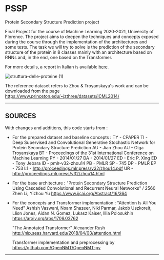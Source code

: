 # PSSP
Protein Secondary Structure Prediction project

Final Project for the course of Machine Learning 2020-2021, University of Florence. 
The project aims to deepen the techniques and concepts exposed during the course through the implementation of the architectures and some tests. 
The task we will try to solve is the prediction of the secondary structure of the protein in 8 classes mainly with an architecture based on RNNs and, in the end, one based on the Transformer. 

For more details, a report in Italian is available [here](https://github.com/emanuele-progr/PSSP/blob/main/report_ita/MLProject.pdf). 

![struttura-delle-proteine (1)](https://user-images.githubusercontent.com/22282000/123549058-abde2d80-d767-11eb-98fb-9eff75d15c6c.jpg)

The reference dataset refers to Zhou & Troyanskaya's work and can be downloaded from the page https://www.princeton.edu/~jzthree/datasets/ICML2014/
*********************************************************************************************************************************

## SOURCES 

With changes and additions, this code starts from : 

- For the prepared dataset and baseline concepts : TY - CPAPER TI - Deep Supervised and Convolutional Generative Stochastic Network for Protein Secondary Structure Prediction AU - Jian Zhou AU - Olga Troyanskaya BT - Proceedings of the 31st International Conference on Machine Learning PY - 2014/01/27 DA - 2014/01/27 ED - Eric P. Xing ED - Tony Jebara ID - pmlr-v32-zhou14 PB - PMLR SP - 745 DP - PMLR EP - 753 L1 - http://proceedings.mlr.press/v32/zhou14.pdf UR - http://proceedings.mlr.press/v32/zhou14.html 

- For the base architecture : "Protein Secondary Structure Prediction Using Cascaded Convolutional and Recurrent Neural Networks" / 2560 
   Zhen Li, Yizhou Yu https://www.ijcai.org/Abstract/16/364
  
- For the concepts and Transformer implementation : "Attention Is All You Need" 
  Ashish Vaswani, Noam Shazeer, Niki Parmar, Jakob Uszkoreit, Llion Jones, Aidan N. Gomez, Lukasz Kaiser, Illia Polosukhin 
  https://arxiv.org/abs/1706.03762
  
  "The Annotated Transformer" Alexander Rush 
  http://nlp.seas.harvard.edu/2018/04/03/attention.html 
  
  Transformer implementation and preprocessing by
  https://github.com/OpenNMT/OpenNMT-py
  
  
  
 *********************************************************************************************************************************



